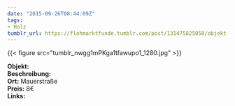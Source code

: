 ```yaml
---
date: "2015-09-26T08:44:09Z"
tags:
- Holz
tumblr_url: https://flohmarktfunde.tumblr.com/post/131475825058/objekt-lorem-ipsum-beschreibung-lorem-ipsum-ort
---
```

 {{< figure src="tumblr_nwgg1mPKga1tfawupo1_1280.jpg" >}}  

**Objekt:**   
**Beschreibung:**   
**Ort:** Mauerstraße  
**Preis:** 8€  
**Links:** 
